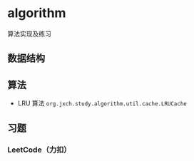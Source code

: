 # algorithm
算法实现及练习

## 数据结构

## 算法
* LRU 算法 `org.jxch.study.algorithm.util.cache.LRUCache`

## 习题
### LeetCode（力扣）
